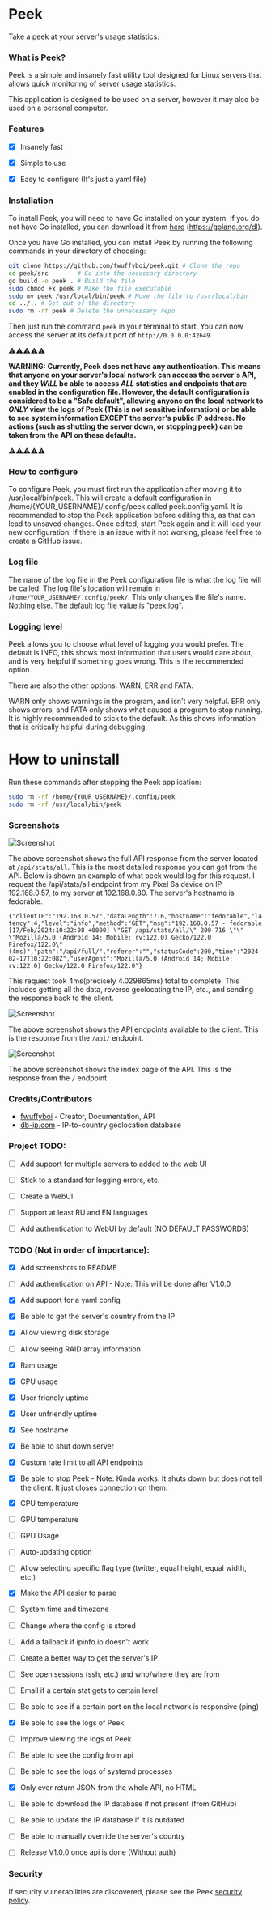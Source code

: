 # Peek
Take a peek at your server's usage statistics.


### What is Peek?
Peek is a simple and insanely fast utility tool designed for Linux servers that allows quick monitoring of server usage statistics.

This application is designed to be used on a server, however it may also be used on a personal computer.


### Features
- [x] Insanely fast
- [x] Simple to use
- [x] Easy to configure (It's just a yaml file)


### Installation
To install Peek, you will need to have Go installed on your system. If you do not have Go installed, you can download it from [here](https://golang.org/dl/) (https://golang.org/dl).

Once you have Go installed, you can install Peek by running the following commands in your directory of choosing:
```bash
git clone https://github.com/fwuffyboi/peek.git # Clone the repo
cd peek/src        # Go into the necessary directory
go build -o peek . # Build the file
sudo chmod +x peek # Make the file executable
sudo mv peek /usr/local/bin/peek # Move the file to /usr/local/bin
cd ../.. # Get out of the directory
sudo rm -rf peek # Delete the unnecessary repo
```

Then just run the command `peek` in your terminal to start. You can now access the server at its default port of `http://0.0.0.0:42649`.

⚠️⚠️⚠️⚠️⚠️

**WARNING: Currently, Peek does not have any authentication. This means that anyone on your server's local network can access the server's API, and they _WILL_ be able to access _ALL_ statistics and endpoints that are enabled in the configuration file. However, the default configuration is considered to be a "Safe default", allowing anyone on the local network to _ONLY_ view the logs of Peek (This is not sensitive information) or be able to see system information EXCEPT the server's public IP address. No actions (such as shutting the server down, or stopping peek) can be taken from the API on these defaults.** 

⚠️⚠️⚠️⚠️⚠️


### How to configure

To configure Peek, you must first run the application after moving it to /usr/local/bin/peek. This will create a default configuration in /home/{YOUR_USERNAME}/.config/peek called peek.config.yaml. It is recommended to stop the Peek application before editing this, as that can lead to unsaved changes. Once edited, start Peek again and it will load your new configuration. If there is an issue with it not working, please feel free to create a GitHub issue.

### Log file

The name of the log file in the Peek configuration file is what the log file will be called.
The log file's location will remain in `/home/YOUR_USERNAME/.config/peek/`. This only changes the file's name. Nothing else. The default log file value is "peek.log".

### Logging level

Peek allows you to choose what level of logging you would prefer.
The default is INFO, this shows most information that users would care about, and is very helpful if something goes wrong. This is the recommended option.

There are also the other options: WARN, ERR and FATA.

WARN only shows warnings in the program, and isn't very helpful. ERR only shows errors, and FATA only shows what caused a program to stop running. It is highly recommended to stick to the default. As this shows information that is critically helpful during debugging.

# How to uninstall

Run these commands after stopping the Peek application:
```bash
sudo rm -rf /home/{YOUR_USERNAME}/.config/peek
sudo rm -rf /usr/local/bin/peek
```


### Screenshots
![Screenshot](/src/assets/readme/ss-api-full.png)

The above screenshot shows the full API response from the server located at `/api/stats/all`.
This is the most detailed response you can get from the API. Below is shown an example of what peek would log for this request.
I request the /api/stats/all endpoint from my Pixel 6a device on IP 192.168.0.57, to my server at 192.168.0.80. The server's hostname is fedorable.

`{"clientIP":"192.168.0.57","dataLength":716,"hostname":"fedorable","latency":4,"level":"info","method":"GET","msg":"192.168.0.57 - fedorable [17/Feb/2024:10:22:08 +0000] \"GET /api/stats/all/\" 200 716 \"\" \"Mozilla/5.0 (Android 14; Mobile; rv:122.0) Gecko/122.0 Firefox/122.0\" (4ms)","path":"/api/full/","referer":"","statusCode":200,"time":"2024-02-17T10:22:08Z","userAgent":"Mozilla/5.0 (Android 14; Mobile; rv:122.0) Gecko/122.0 Firefox/122.0"}`

This request took 4ms(precisely 4.029865ms) total to complete. This includes getting all the data, reverse geolocating the IP, etc., and sending the response back to the client.

![Screenshot](/src/assets/readme/ss-api-endpoints.png)

The above screenshot shows the API endpoints available to the client. This is the response from the `/api/` endpoint.

![Screenshot](/src/assets/readme/ss-api-index.png)

The above screenshot shows the index page of the API. This is the response from the `/` endpoint.


### Credits/Contributors
- [fwuffyboi](https://github.com/fwuffyboi) - Creator, Documentation, API
- [db-ip.com](https://db-ip.com) - IP-to-country geolocation database


### Project TODO:
 - [ ] Add support for multiple servers to added to the web UI
 - [ ] Stick to a standard for logging errors, etc.
 - [ ] Create a WebUI
 - [ ] Support at least RU and EN languages
 - [ ] Add authentication to WebUI by default (NO DEFAULT PASSWORDS)


### TODO (Not in order of importance):
 - [x] Add screenshots to README
 - [ ] Add authentication on API - Note: This will be done after V1.0.0
 - [x] Add support for a yaml config
 - [x] Be able to get the server's country from the IP
 - [x] Allow viewing disk storage
 - [ ] Allow seeing RAID array information
 - [x] Ram usage
 - [x] CPU usage
 - [x] User friendly uptime
 - [x] User unfriendly uptime
 - [x] See hostname
 - [x] Be able to shut down server
 - [x] Custom rate limit to all API endpoints
 - [x] Be able to stop Peek - Note: Kinda works. It shuts down but does not tell the client. It just closes connection on them.
 - [x] CPU temperature
 - [ ] GPU temperature
 - [ ] GPU Usage
 - [ ] Auto-updating option
 - [ ] Allow selecting specific flag type (twitter, equal height, equal width, etc.)
 - [x] Make the API easier to parse
 - [ ] System time and timezone
 - [ ] Change where the config is stored
 - [ ] Add a fallback if ipinfo.io doesn't work
 - [ ] Create a better way to get the server's IP
 - [ ] See open sessions (ssh, etc.) and who/where they are from
 - [ ] Email if a certain stat gets to certain level
 - [ ] Be able to see if a certain port on the local network is responsive (ping)
 - [x] Be able to see the logs of Peek
 - [ ] Improve viewing the logs of Peek
 - [ ] Be able to see the config from api
 - [ ] Be able to see the logs of systemd processes
 - [x] Only ever return JSON from the whole API, no HTML
 - [ ] Be able to download the IP database if not present (from GitHub)
 - [ ] Be able to update the IP database if it is outdated
 - [ ] Be able to manually override the server's country


 - [ ] Release V1.0.0 once api is done (Without auth)


### Security
If security vulnerabilities are discovered, please see the Peek [security policy](https://github.com/fwuffyboi/peek/security/policy).
